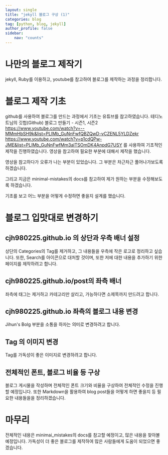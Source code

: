 ```yaml
---
layout: single
title: "jekyll 블로그 구상 (1)" 
categories: blog
tag: [python, blog, jekyll]
author_profile: false
sidebar: 
    nav: "counts"
---
```


# 나만의 블로그 제작기
jekyll, Ruby를 이용하고, youtube를 참고하여 블로그를 제작하는 과정을 정리합니다. 

# 블로그 제작 기초 
github를 사용하여 블로그를 만드는 과정에서 기초는 유튜브를 참고하였습니다. 
테디노트님의 깃헙(Github) 블로그 만들기 - 시즌1, 시즌2
https://www.youtube.com/watch?v=--MMmHbSH9k&list=PLIMb_GuNnFwfQBZQwD-vCZENL5YLDZekr
https://www.youtube.com/watch?v=p1cdQPw-JME&list=PLIMb_GuNnFwfMm3alTSOmDK4AnpdG7USY
를 사용하여 기초적인 제작을 진행하였습니다. 
영상을 참고하여 필요한 부분에 대해서 제작을 했습니다. 

영상을 참고하다가 오류가 나는 부분이 있었습니다. 
그 부분은 차근차근 풀어나가보도록 하겠습니다. 

그리고 지금은 minimal-mistakes의 docs를 참고하여 제가 원하는 부분을 수정해보도록 하겠습니다. 

기초를 보고 어느 부분을 어떻게 수정하면 좋을지 설계를 했습니다. 

# 블로그 입맛대로 변경하기

## cjh980225.github.io 의 상단과 우측 배너 설정
상단의 Categories의 Tag를 제거하고, 그 내용들을 우측에 작은 로고로 정리하고 싶습니다. 
또한, Search를 아이콘으로 대처할 것이며, 또한 저에 대한 내용을 추가하기 위한 페이지를 제작하려고 합니다. 

## cjh980225.github.io/post의 좌측 배너 
좌측에 태그는 제거하고 카테고리만 살리고, 가능하다면 소제목까지 만드려고 합니다. 

## cjh980225.github.io 좌측의 블로그 내용 변경 
Jihun's Bolg 부분을 소통을 하자는 의미로 변경하려고 합니다. 

## Tag 의 이미지 변경 
Tag를 가독성이 좋은 이미지로 변경하려고 합니다. 

## 전체적인 폰트, 블로그 비율 등 구상 
블로그 게시물을 작성하며 전체적인 폰트 크기와 비율을 구상하여 전체적인 수정을 진행할 예정입니다. 
또한 Markdown을 활용하여 blog post들을 어떻게 하면 좋을지 등 필요한 내용들을을 정리하겠습니다. 

# 마무리 
전체적인 내용은 minimai_mistakes의 docs를 참고할 예정이고, 많은 내용을 찾아볼 예정입니다. 
가독성이 더 좋은 블로그를 제작하여 많은 사람들에게 도움이 되었으면 좋겠습니다. 
